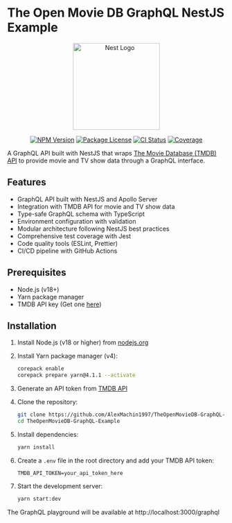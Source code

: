 # The Open Movie DB GraphQL NestJS Example

<p align="center">
  <a href="http://nestjs.com/" target="blank"><img src="https://nestjs.com/img/logo-small.svg" width="200" alt="Nest Logo" /></a>
</p>

<p align="center">
  <a href="https://www.npmjs.com/~nestjscore" target="_blank"><img src="https://img.shields.io/npm/v/@nestjs/core.svg" alt="NPM Version" /></a>
  <a href="https://www.npmjs.com/~nestjscore" target="_blank"><img src="https://img.shields.io/npm/l/@nestjs/core.svg" alt="Package License" /></a>
  <a href="https://github.com/AlexMachin1997/TheOpenMovieDB-GraphQL-Example/actions" target="_blank"><img src="https://github.com/AlexMachin1997/TheOpenMovieDB-GraphQL-Example/workflows/CI/badge.svg" alt="CI Status" /></a>
  <a href="https://codecov.io/gh/AlexMachin1997/TheOpenMovieDB-GraphQL-Example" target="_blank"><img src="https://codecov.io/gh/AlexMachin1997/TheOpenMovieDB-GraphQL-Example/branch/master/graph/badge.svg" alt="Coverage" /></a>
</p>

A GraphQL API built with NestJS that wraps [The Movie Database (TMDB) API](https://developer.themoviedb.org/docs) to provide movie and TV show data through a GraphQL interface.

## Features

- GraphQL API built with NestJS and Apollo Server
- Integration with TMDB API for movie and TV show data
- Type-safe GraphQL schema with TypeScript
- Environment configuration with validation
- Modular architecture following NestJS best practices
- Comprehensive test coverage with Jest
- Code quality tools (ESLint, Prettier)
- CI/CD pipeline with GitHub Actions

## Prerequisites

- Node.js (v18+)
- Yarn package manager
- TMDB API key (Get one [here](https://developer.themoviedb.org/docs))

## Installation

1. Install Node.js (v18 or higher) from [nodejs.org](https://nodejs.org/)

2. Install Yarn package manager (v4):

   ```bash
   corepack enable
   corepack prepare yarn@4.1.1 --activate
   ```

3. Generate an API token from [TMDB API](https://developer.themoviedb.org/docs/getting-started)

4. Clone the repository:

   ```bash
   git clone https://github.com/AlexMachin1997/TheOpenMovieDB-GraphQL-Example.git
   cd TheOpenMovieDB-GraphQL-Example
   ```

5. Install dependencies:

   ```bash
   yarn install
   ```

6. Create a `.env` file in the root directory and add your TMDB API token:

   ```
   TMDB_API_TOKEN=your_api_token_here
   ```

7. Start the development server:
   ```bash
   yarn start:dev
   ```

The GraphQL playground will be available at http://localhost:3000/graphql
